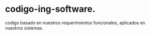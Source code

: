 ﻿# codigo-ing-software.
codigo basado en nuestros requerimientos funcionales, aplicados en nuestros sistemas.

